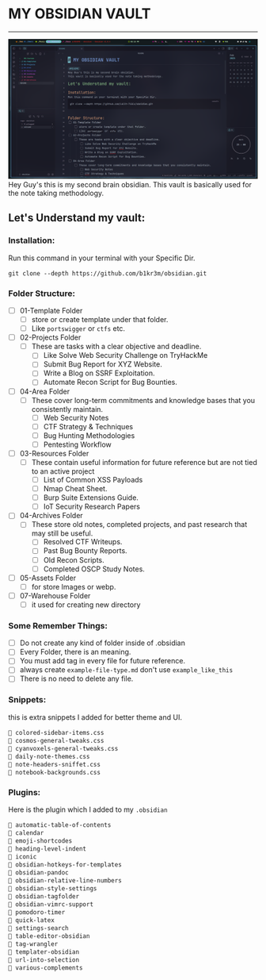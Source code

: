 # MY OBSIDIAN VAULT 
--- 
![](06-Assets/obsidian.png)
Hey Guy's this is my second brain obsidian.
This vault is basically used for the note taking methodology.
## Let's Understand my vault:

### Installation:

Run this command in your terminal with your Specific Dir.
```console
git clone --depth https://github.com/b1kr3m/obsidian.git
```

### Folder Structure:

- [ ] 01-Template Folder
	- [ ] store or create template under that folder.
	- [ ] Like `portswigger` or `ctfs` etc.
- [ ] 02-Projects Folder
	- [ ] These are tasks with a clear objective and deadline.
		- [ ] Like Solve Web Security Challenge on TryHackMe
		- [ ] Submit Bug Report for XYZ Website.
		- [ ] Write a Blog on SSRF Exploitation.
		- [ ] Automate Recon Script for Bug Bounties.
- [ ] 04-Area Folder
	- [ ] These cover long-term commitments and knowledge bases that you consistently maintain.
		- [ ] Web Security Notes 
		- [ ] CTF Strategy & Techniques
		- [ ] Bug Hunting Methodologies
		- [ ] Pentesting Workflow
- [ ] 03-Resources Folder
	- [ ] These contain useful information for future reference but are not tied to an active project
		- [ ] List of Common XSS Payloads
		- [ ] Nmap Cheat Sheet.
		- [ ] Burp Suite Extensions Guide.
		- [ ] IoT Security Research Papers
- [ ] 04-Archives Folder
	- [ ] These store old notes, completed projects, and past research that may still be useful.
		- [ ] Resolved CTF Writeups.
		- [ ] Past Bug Bounty Reports.
		- [ ] Old Recon Scripts.
		- [ ] Completed OSCP Study Notes.
- [ ] 05-Assets Folder
	- [ ] for store Images or webp.
- [ ] 07-Warehouse Folder
	- [ ] it used for creating new directory 
### Some Remember Things:

- [ ] Do not create any kind of folder inside of .obsidian
- [ ] Every Folder, there is an meaning.
- [ ] You must add tag in every file for future reference.
- [ ] always create `example-file-type.md` don't use `example_like_this`
- [ ] There is no need to delete any file.
### Snippets:

this is extra snippets I added for better theme and UI.
```console
 colored-sidebar-items.css
 cosmos-general-tweaks.css
 cyanvoxels-general-tweaks.css
 daily-note-themes.css
 note-headers-sniffet.css
 notebook-backgrounds.css
```
### Plugins:

Here is the plugin which I added to my `.obsidian`
```console
 automatic-table-of-contents
 calendar
 emoji-shortcodes
 heading-level-indent
 iconic
 obsidian-hotkeys-for-templates
 obsidian-pandoc
 obsidian-relative-line-numbers
 obsidian-style-settings
 obsidian-tagfolder
 obsidian-vimrc-support
 pomodoro-timer
 quick-latex
 settings-search
 table-editor-obsidian
 tag-wrangler
 templater-obsidian
 url-into-selection
 various-complements
```
